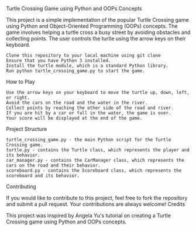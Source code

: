 Turtle Crossing Game using Python and OOPs Concepts

This project is a simple implementation of the popular Turtle Crossing game using Python and Object-Oriented Programming (OOPs) concepts. The game involves helping a turtle cross a busy street by avoiding obstacles and collecting points. The user controls the turtle using the arrow keys on their keyboard.



    Clone this repository to your local machine using git clone 
    Ensure that you have Python 3 installed.
    Install the turtle module, which is a standard Python library.
    Run python turtle_crossing_game.py to start the game.

How to Play

    Use the arrow keys on your keyboard to move the turtle up, down, left, or right.
    Avoid the cars on the road and the water in the river.
    Collect points by reaching the other side of the road and river.
    If you are hit by a car or fall in the water, the game is over.
    Your score will be displayed at the end of the game.

Project Structure

    turtle_crossing_game.py - the main Python script for the Turtle Crossing game.
    turtle.py - contains the Turtle class, which represents the player and its behavior.
    car_manager.py - contains the CarManager class, which represents the cars on the road and their behavior.
    scoreboard.py - contains the Scoreboard class, which represents the scoreboard and its behavior.

Contributing

If you would like to contribute to this project, feel free to fork the repository and submit a pull request. Your contributions are always welcome!
Credits

This project was inspired by Angela Yu's tutorial on creating a Turtle Crossing game using Python and OOPs concepts.
